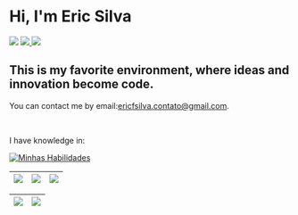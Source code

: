 <h1> Hi, I'm Eric Silva </h1>

<div> 
     <a href="https://instagram.com/ericfsilvaa?igshid=MzRlODBiNWFlZA==" target="_blank"><img src="https://img.shields.io/badge/-Instagram-%23E4405F?style=for-the-badge&logo=instagram&logoColor=white" target="_blank"></a> 
     <a href = "mailto:ericfsilva.contato@gmail.com"><img src="https://img.shields.io/badge/Gmail-D14836?style=for-the-badge&logo=gmail&logoColor=white" target="_blank"</a>
     <a href="https://www.linkedin.com/in/ericfsilvaa/" target="_blank"><img src="https://img.shields.io/badge/-LinkedIn-%230077B5?style=for-the-badge&logo=linkedin&logoColor=white" target="_blank"></a>
 </div>
<h2 align="left">
This is my favorite environment, where ideas and innovation become code.
</h2>

<p>You can contact me by email:<a href="mailto:ericfsilva.contato@gmail.com">ericfsilva.contato@gmail.com</a>.</p> 
<br>

<p>I have knowledge in: </p>
<div align="left">

[![Minhas Habilidades](https://skillicons.dev/icons?i=html,css,js,git,python,django,flask,vscode
)](https://skillicons.dev)

  </div>
  
  | ![](http://github-profile-summary-cards.vercel.app/api/cards/stats?username=ericfsilv&theme=nord_dark) | ![](http://github-profile-summary-cards.vercel.app/api/cards/repos-per-language?username=ericfsilv&hide=Html&theme=nord_dark) | ![](http://github-profile-summary-cards.vercel.app/api/cards/most-commit-language?username=ericfsilv&theme=nord_dark) |
| :-: | :-: | :-: |

| ![](http://github-profile-summary-cards.vercel.app/api/cards/profile-details?username=ericfsilv&theme=nord_dark) | ![](https://github-readme-streak-stats.herokuapp.com/?user=ericfsilv&hide_border=true&date_format=M%20j%5B%2C%20Y%5D&background=2D3742&stroke=2D3742&ring=6bbbca&fire=6bbbca&currStreakNum=fff&sideNums=6bbbca&currStreakLabel=6bbbca&sideLabels=fff&dates=fff) |
| :-: | :-: |
